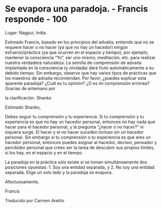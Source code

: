 # Se evapora una paradoja. - Francis responde - 100

Lugar: Nagpur, India.

Estimado Francis, basado en los principios del advaita, entiendo que no se requiere hacer o no hacer (ya que no hay un hacedor) ning&uacute;n esfuerzo/pr&aacute;ctica (ya que ocurren en el espacio y tiempo), por ejemplo, mantener la consciencia &ldquo;Yo&rdquo;, ser uno mismo, meditaci&oacute;n, etc. para realizar nuestra verdadera naturaleza. La semilla de comprensi&oacute;n de advaita implantada en la consciencia (y olvidada) dar&aacute; fruto autom&aacute;ticamente a su debido tiempo. Sin embargo, observo que hay varios tipos de pr&aacute;cticas que los maestros de advaita recomiendan. Por favor, &iquest;puedes explicar esta aparente paradoja? &iquest;Cu&aacute;l es tu opini&oacute;n? &iquest;O es mi comprensi&oacute;n err&oacute;nea? Gracias de antemano por 

la clarificaci&oacute;n. Shanko

Estimado Shanko,

Debes seguir tu comprensi&oacute;n y tu experiencia. Si tu comprensi&oacute;n y tu experiencia es que no hay un hacedor personal, entonces no hay nada que hacer para el hacedor personal, y la pregunta &ldquo;&iquest;hacer o no hacer?&rdquo; ni siquiera surge. El hacer y el no hacer suceden incluso sin un hacedor personal. Sin embargo si tu comprensi&oacute;n o tu experiencia es que eres un hacedor personal, entonces puedes asignar al hacedor, decisor, pensador y percibidor personal que crees ser la tarea de descubrir sus propios l&iacute;mites, si los hay, en el espacio y en el tiempo.

La paradoja en la pr&aacute;ctica s&oacute;lo existe si se toman simult&aacute;neamente dos posiciones opuestas: 1. Soy una entidad separada, y 2. No soy una entidad separada. Elige un solo lado y la paradoja se evapora.

Afectuosamente, 

Francis

Traducido por Carmen Areitio

